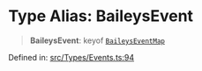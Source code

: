 # Type Alias: BaileysEvent

> **BaileysEvent**: keyof [`BaileysEventMap`](BaileysEventMap.md)

Defined in: [src/Types/Events.ts:94](https://github.com/WhiskeySockets/Baileys/blob/2fdabb7f387029b680a2c5e056c7022c25b0f110/src/Types/Events.ts#L94)
